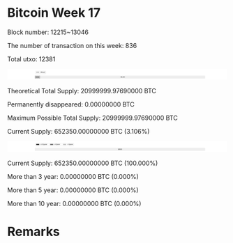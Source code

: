 # Bitcoin Week 17

Block number: 12215~13046

The number of transaction on this week: 836

Total utxo: 12381

![](../images/mined_week17.png)

Theoretical Total Supply: 20999999.97690000 BTC

Permanently disappeared: 0.00000000 BTC

Maximum Possible Total Supply: 20999999.97690000 BTC

Current Supply: 652350.00000000 BTC (3.106%)

![](../images/year_week17.png)


Current Supply: 652350.00000000 BTC (100.000%)

More than 3 year: 0.00000000 BTC (0.000%)

More than 5 year: 0.00000000 BTC (0.000%)

More than 10 year: 0.00000000 BTC (0.000%)

# Remarks

